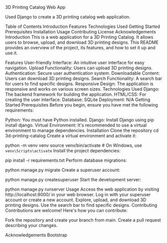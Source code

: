 3D Printing Catalog Web App

Used Django to create a 3D printing catalog web application. 












Table of Contents
Introduction
Features
Technologies Used
Getting Started
Prerequisites
Installation
Usage
Contributing
License
Acknowledgements
Introduction
This is a web application for a 3D Printing Catalog. It allows users to browse, upload, and download 3D printing designs. This README provides an overview of the project, its features, and how to set it up and use it.

Features
User-friendly Interface: An intuitive user interface for easy navigation.
Upload Functionality: Users can upload 3D printing designs.
Authentication: Secure user authentication system.
Downloadable Content: Users can download 3D printing designs.
Search Functionality: A search bar for users to find specific designs.
Responsive Design: The application is responsive and works on various screen sizes.
Technologies Used
Django: The backend framework for building the application.
HTML/CSS: For creating the user interface.
Database: SQLite
Deployment: N/A
Getting Started
Prerequisites
Before you begin, ensure you have met the following requirements:

Python: You must have Python installed. 
Django: Install Django using pip install django.
Virtual Environment: It's recommended to use a virtual environment to manage dependencies.
Installation
Clone the repository
cd 3d-printing-catalog
Create a virtual environment and activate it:


python -m venv venv
source venv/bin/activate  # On Windows, use `venv\Scripts\activate`
Install the project dependencies:


pip install -r requirements.txt
Perform database migrations:


python manage.py migrate
Create a superuser account:


python manage.py createsuperuser
Start the development server:


python manage.py runserver
Usage
Access the web application by visiting http://localhost:8000/ in your web browser.
Log in with your superuser account or create a new account.
Explore, upload, and download 3D printing designs.
Use the search bar to find specific designs.
Contributing
Contributions are welcome! Here's how you can contribute:

Fork the repository and create your branch from main.
Create a pull request describing your changes.

Acknowledgements
Bootstrap
